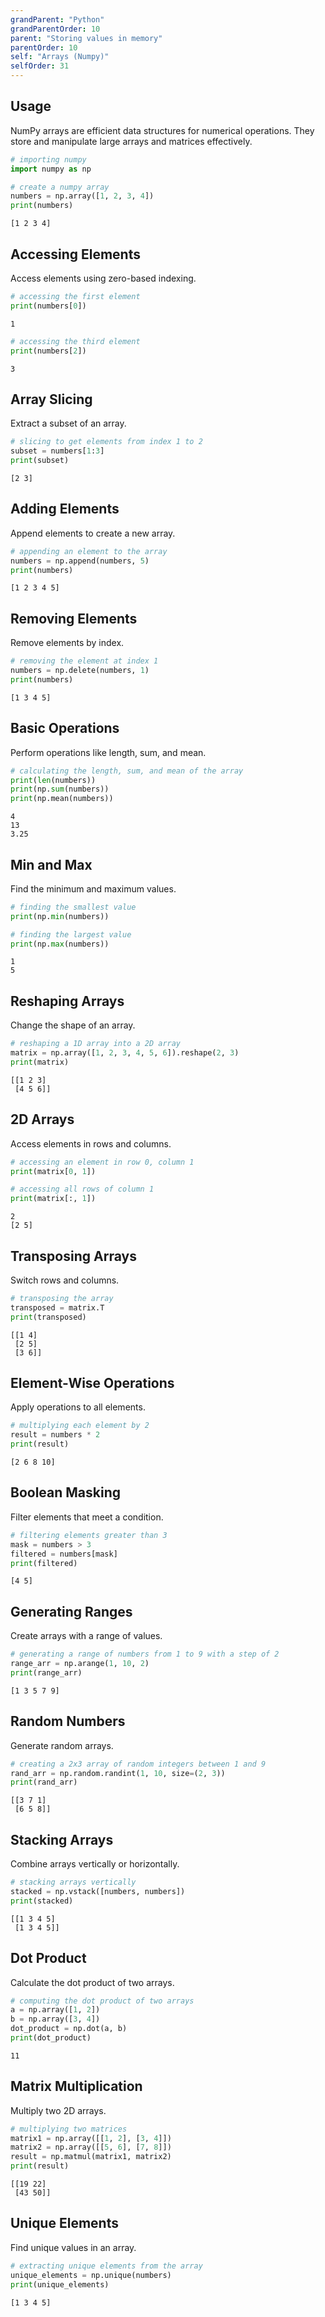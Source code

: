 ```yaml
---
grandParent: "Python"
grandParentOrder: 10
parent: "Storing values in memory"
parentOrder: 10
self: "Arrays (Numpy)"
selfOrder: 31
---
```


## Usage
NumPy arrays are efficient data structures for numerical operations. They store and manipulate large arrays and matrices effectively.

```python
# importing numpy
import numpy as np

# create a numpy array
numbers = np.array([1, 2, 3, 4])
print(numbers)
```

```output
[1 2 3 4]
```

## Accessing Elements
Access elements using zero-based indexing.

```python
# accessing the first element
print(numbers[0])
```
```output
1
```
```python
# accessing the third element
print(numbers[2])
```
```output
3
```



## Array Slicing
Extract a subset of an array.

```python
# slicing to get elements from index 1 to 2
subset = numbers[1:3]
print(subset)
```

```output
[2 3]
```

## Adding Elements
Append elements to create a new array.

```python
# appending an element to the array
numbers = np.append(numbers, 5)
print(numbers)
```

```output
[1 2 3 4 5]
```

## Removing Elements
Remove elements by index.

```python
# removing the element at index 1
numbers = np.delete(numbers, 1)
print(numbers)
```

```output
[1 3 4 5]
```

## Basic Operations
Perform operations like length, sum, and mean.

```python
# calculating the length, sum, and mean of the array
print(len(numbers))
print(np.sum(numbers))
print(np.mean(numbers))
```

```output
4
13
3.25
```

## Min and Max
Find the minimum and maximum values.

```python
# finding the smallest value
print(np.min(numbers))

# finding the largest value
print(np.max(numbers))
```

```output
1
5
```

## Reshaping Arrays
Change the shape of an array.

```python
# reshaping a 1D array into a 2D array
matrix = np.array([1, 2, 3, 4, 5, 6]).reshape(2, 3)
print(matrix)
```

```output
[[1 2 3]
 [4 5 6]]
```

## 2D Arrays
Access elements in rows and columns.

```python
# accessing an element in row 0, column 1
print(matrix[0, 1])

# accessing all rows of column 1
print(matrix[:, 1])
```

```output
2
[2 5]
```

## Transposing Arrays
Switch rows and columns.

```python
# transposing the array
transposed = matrix.T
print(transposed)
```

```output
[[1 4]
 [2 5]
 [3 6]]
```

## Element-Wise Operations
Apply operations to all elements.

```python
# multiplying each element by 2
result = numbers * 2
print(result)
```

```output
[2 6 8 10]
```

## Boolean Masking
Filter elements that meet a condition.

```python
# filtering elements greater than 3
mask = numbers > 3
filtered = numbers[mask]
print(filtered)
```

```output
[4 5]
```

## Generating Ranges
Create arrays with a range of values.

```python
# generating a range of numbers from 1 to 9 with a step of 2
range_arr = np.arange(1, 10, 2)
print(range_arr)
```

```output
[1 3 5 7 9]
```

## Random Numbers
Generate random arrays.

```python
# creating a 2x3 array of random integers between 1 and 9
rand_arr = np.random.randint(1, 10, size=(2, 3))
print(rand_arr)
```

```output
[[3 7 1]
 [6 5 8]]
```

## Stacking Arrays
Combine arrays vertically or horizontally.

```python
# stacking arrays vertically
stacked = np.vstack([numbers, numbers])
print(stacked)
```

```output
[[1 3 4 5]
 [1 3 4 5]]
```

## Dot Product
Calculate the dot product of two arrays.

```python
# computing the dot product of two arrays
a = np.array([1, 2])
b = np.array([3, 4])
dot_product = np.dot(a, b)
print(dot_product)
```

```output
11
```

## Matrix Multiplication
Multiply two 2D arrays.

```python
# multiplying two matrices
matrix1 = np.array([[1, 2], [3, 4]])
matrix2 = np.array([[5, 6], [7, 8]])
result = np.matmul(matrix1, matrix2)
print(result)
```

```output
[[19 22]
 [43 50]]
```

## Unique Elements
Find unique values in an array.

```python
# extracting unique elements from the array
unique_elements = np.unique(numbers)
print(unique_elements)
```

```output
[1 3 4 5]
```

